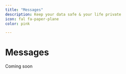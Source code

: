 ```yaml
---
title: "Messages"
description: Keep your data safe & your life private
icon: fal fa-paper-plane
color: pink

---
```


# Messages

<span class="tag yellow">Coming soon</span>
